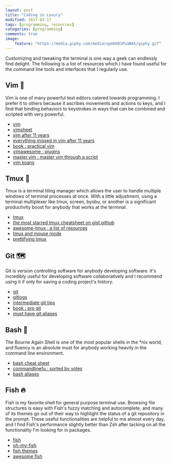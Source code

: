 ```yaml
---
layout: post
title: "Coding in Luxury"
modified: 2017-03-17
tags: [programming, resources]
categories: [programming]
comments: true
image:
    feature: "https://media.giphy.com/media/opmkK81PuaNAk/giphy.gif"
---
```


Customizing and tweaking the terminal is one way a geek can endlessly
find delight. The following is a list of resources which I have found useful for 
the command line tools and interfaces that I regularly use. 
<!--more-->

## Vim 🎑

Vim is one of many powerful text editors catered towards programming. I prefer
it to others because it ascribes movements and actions to keys, and
I find that binding behaviors to keystrokes in ways that can be combined and
scripted with very powerful.

- [vim](http://www.vim.org/)
- [vimsheet](http://vimsheet.com/)
- [vim after 11 years](https://statico.github.io/vim.html)
- [everything missed in vim after 11 years](https://statico.github.io/vim2.html)
- [book : practical vim](https://books.google.com/books?id=RxOcCgAAQBAJ)
- [vimawesome : plugins](http://vimawesome.com/)
- [master.vim : master vim through a script](https://gist.github.com/gmccreight/7519289)
- [vim koans](https://sanctum.geek.nz/arabesque/vim-koans/)

## Tmux 🌱

Tmux is a terminal tiling manager which allows the user to handle multiple
windows of terminal processes at once. With a little adjustment, using a
terminal multiplexer like tmux, screen, byobu, or another is
a significant productivity boost for anybody that works at the terminal.

- [tmux](https://tmux.github.io/)
- [the most starred tmux cheatsheet on gist.github](https://gist.github.com/MohamedAlaa/2961058)
- [awesome-tmux : a list of resources](https://github.com/rothgar/awesome-tmux)
- [tmux and mouse mode](http://tangledhelix.com/blog/2012/07/16/tmux-and-mouse-mode/)
- [prettifying tmux](http://www.hamvocke.com/blog/a-guide-to-customizing-your-tmux-conf/)

## Git 🗺

Git is version controlling software for anybody developing software. It's
incredibly useful for developing software collaboratively and I recommend
using it if only for saving a coding project's history.

- [git](https://git-scm.com/)
- [gitlogs](http://www.gitlogs.com)
- [intermediate git tips](http://www.alexkras.com/19-git-tips-for-everyday-use/)
- [book : pro git](https://git-scm.com/book/en/v2)
- [must have git aliases](http://durdn.com/blog/2012/11/22/must-have-git-aliases-advanced-examples/)

## Bash 🐌

The Bourne Again Shell is one of the most popular shells in the \*nix world,
and fluency is an absolute must for anybody working heavily in the command
line environment.

- [bash cheat sheet](http://www.tuxarena.com/intro/cheatsheet.html)
- [commandlinefu : sorted by votes](http://www.commandlinefu.com/commands/browse/sort-by-votes)
- [bash aliases](http://www.cyberciti.biz/tips/bash-aliases-mac-centos-linux-unix.html)

## Fish 🔥

Fish is my favorite shell for general purpose terminal use. Browsing file
structures is easy with Fish's fuzzy matching and autocomplete, and many
of its themes go out of their way to highlight the status of a git repository
in the prompt. These useful functionalities are helpful to me almost every day,
and I find Fish's performance slightly better than Zsh after tacking on all the
functionality I'm looking for in packages.

- [fish](https://fishshell.com/)
- [oh-my-fish](https://github.com/oh-my-fish/oh-my-fish)
- [fish themes](https://github.com/oh-my-fish/oh-my-fish/blob/master/docs/Themes.md)
- [awesome fish](https://github.com/fisherman/awesome-fish)
